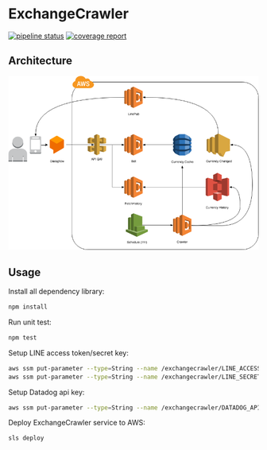 # ExchangeCrawler

[![pipeline status](https://gitlab.com/AI003TeamWork/CloudProject/ExchangeCrawler/badges/master/pipeline.svg)](https://gitlab.com/AI003TeamWork/CloudProject/ExchangeCrawler/commits/master)
[![coverage report](https://gitlab.com/AI003TeamWork/CloudProject/ExchangeCrawler/badges/master/coverage.svg)](https://gitlab.com/AI003TeamWork/CloudProject/ExchangeCrawler/commits/master)

## Architecture

![Architecture](./images/Architecture.png)

## Usage

Install all dependency library:

```bash
npm install
```

Run unit test:

```bash
npm test
```

Setup LINE access token/secret key:

```bash
aws ssm put-parameter --type=String --name /exchangecrawler/LINE_ACCESSTOKEN --value **YOUR ACCESS TOKEN**
aws ssm put-parameter --type=String --name /exchangecrawler/LINE_SECRET --value **YOUR SECRET**
```

Setup Datadog api key:

```bash
aws ssm put-parameter --type=String --name /exchangecrawler/DATADOG_API_KEY --value **YOUR API KEY**
```

Deploy ExchangeCrawler service to AWS:

```bash
sls deploy
```
